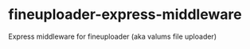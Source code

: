 fineuploader-express-middleware
===============================

Express middleware for fineuploader (aka valums file uploader)